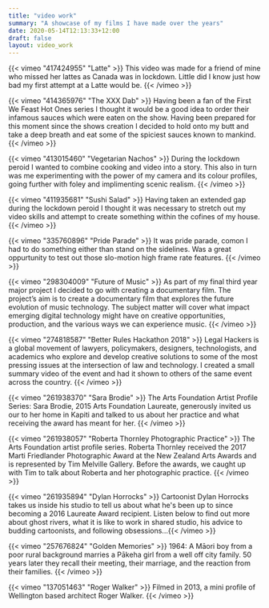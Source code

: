 ```yaml
---
title: "video work"
summary: "A showcase of my films I have made over the years"
date: 2020-05-14T12:13:33+12:00
draft: false
layout: video_work
---
```


{{< vimeo "417424955" "Latte" >}}
This video was made for a friend of mine who missed her lattes as Canada was in lockdown. Little did I know just how bad my first attempt at a Latte would be.
{{< /vimeo >}}

{{< vimeo "414365976" "The XXX Dab" >}}
Having been a fan of the First We Feast Hot Ones series I thought it would be a good idea to order their infamous sauces which were eaten on the show. Having been prepared for this moment since the shows creation I decided to hold onto my butt and take a deep breath and eat some of the spiciest sauces known to mankind.
{{< /vimeo >}}

{{< vimeo "413015460" "Vegetarian Nachos" >}}
During the lockdown peroid I wanted to combine cooking and video into a story. This also in turn was me experimenting with the power of my camera and its colour profiles, going further with foley and implimenting scenic realism.
{{< /vimeo >}}

{{< vimeo "411935681" "Sushi Salad" >}}
Having taken an extended gap during the lockdown peroid I thought it was necessary to stretch out my video skills and attempt to create something within the cofines of my house.
{{< /vimeo >}}

{{< vimeo "335760896" "Pride Parade" >}}
It was pride parade, comon I had to do something either than stand on the sidelines. Was a great oppurtunity to test out those slo-motion high frame rate features.
{{< /vimeo >}}

{{< vimeo "298304009" "Future of Music" >}}
As part of my final third year major project I decided to go with creating a documentary film. The project’s aim is to create a documentary film that explores the future evolution of music technology. The subject matter will cover what impact emerging digital technology might have on creative opportunities, production, and the various ways we can experience music.
{{< /vimeo >}}

{{< vimeo "274818587" "Better Rules Hackathon 2018" >}}
Legal Hackers is a global movement of lawyers, policymakers, designers, technologists, and academics who explore and develop creative solutions to some of the most pressing issues at the intersection of law and technology. I created a small summary video of the event and had it shown to others of the same event across the country.
{{< /vimeo >}}

{{< vimeo "261938370" "Sara Brodie" >}}
The Arts Foundation Artist Profile Series: Sara Brodie, 2015 Arts Foundation Laureate, generously invited us our to her home in Kapiti and talked to us about her practice and what receiving the award has meant for her.
{{< /vimeo >}}

{{< vimeo "261938057" "Roberta Thornley Photographic Practice" >}}
The Arts Foundation artist profile series. Roberta Thornley received the 2017 Marti Friedlander Photographic Award at the New Zealand Arts Awards and is represented by Tim Melville Gallery. Before the awards, we caught up with Tim to talk about Roberta and her photographic practice.
{{< /vimeo >}}

{{< vimeo "261935894" "Dylan Horrocks" >}}
Cartoonist Dylan Horrocks takes us inside his studio to tell us about what he's been up to since becoming a 2016 Laureate Award recipient. Listen below to find out more about ghost rivers, what it is like to work in shared studio, his advice to budding cartoonists, and following obsessions...{{< /vimeo >}}

{{< vimeo "257676824" "Golden Memories" >}}
1964: A Māori boy from a poor rural background marries a Pākeha girl from a well off city family. 50 years later they recall their meeting, their marriage, and the reaction from their families.
{{< /vimeo >}}

{{< vimeo "137051463" "Roger Walker" >}}
Filmed in 2013, a mini profile of Wellington based architect Roger Walker.
{{< /vimeo >}}